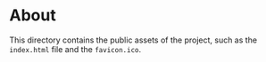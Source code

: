 # About

This directory contains the public assets of the project, such as the `index.html` file and the `favicon.ico`.
